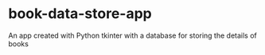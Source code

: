 # book-data-store-app
An app created with Python tkinter with a database for storing the details of books
